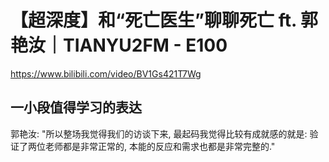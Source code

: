 # 【超深度】和“死亡医生”聊聊死亡 ft. 郭艳汝｜TIANYU2FM - E100

<https://www.bilibili.com/video/BV1Gs421T7Wg>

## 一小段值得学习的表达

郭艳汝: "所以整场我觉得我们的访谈下来, 最起码我觉得比较有成就感的就是: 验证了两位老师都是非常正常的, 本能的反应和需求也都是非常完整的."
